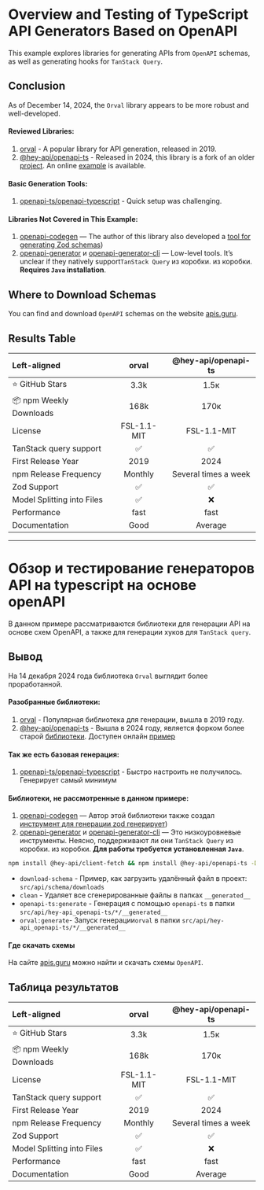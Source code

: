# Overview and Testing of TypeScript API Generators Based on OpenAPI

This example explores libraries for generating APIs from `OpenAPI` schemas, as well as generating hooks for `TanStack Query`.

## Conclusion

As of December 14, 2024, the `Orval` library appears to be more robust and well-developed.

#### Reviewed Libraries:
1. [orval](https://orval.dev/) - A popular library for API generation, released in 2019.
2. [@hey-api/openapi-ts](https://heyapi.dev/openapi-ts/tanstack-query.html) - Released in 2024, this library is a fork of an older [project](https://github.com/ferdikoomen/openapi-typescript-codegen). An online [example](https://stackblitz.com/edit/hey-api-example?file=openapi-ts.config.ts,src%2Fclient%2Fschemas.gen.ts,src%2Fclient%2Fsdk.gen.ts,src%2FApp.tsx) is available.


#### Basic Generation Tools:
1. [openapi-ts/openapi-typescript](https://openapi-ts.dev/) - Quick setup was challenging.

#### Libraries Not Covered in This Example:
1. [openapi-codegen](https://github.com/fabien0102/openapi-codegen) — The author of this library also developed a [tool for generating Zod schemas](https://github.com/fabien0102/ts-to-zod))
2. [openapi-generator](https://github.com/OpenAPITools/openapi-generator?tab=readme-ov-file) и [openapi-generator-cli](https://github.com/openapitools/openapi-generator-cli) — Low-level tools. It’s unclear if they natively support`TanStack Query` из коробки. из коробки. **Requires `Java` installation**.

## Where to Download Schemas
You can find and download `OpenAPI` schemas on the website [apis.guru](https://apis.guru/).

## Results Table

| Left-aligned               |    orval    | @hey-api/openapi-ts  |
|:---------------------------|:-----------:|:--------------------:|
| ⭐ GitHub Stars             |    3.3k     |         1.5к         |
| 📦 npm Weekly Downloads    |    168k     |         170к         |
| License                    | FSL-1.1-MIT |     FSL-1.1-MIT      |
| TanStack query support     |      ✅      |          ✅           |
| First Release Year         |    2019     |         2024         |
| npm Release Frequency      |   Monthly   | Several times a week |
| Zod Support                |      ✅      |          ✅           |
| Model Splitting into Files |      ✅      |          ❌           |
| Performance                |    fast     |         fast         |
| Documentation              |    Good     |       Average        |

----

# Обзор и тестирование генераторов API на typescript на основе openAPI 

В данном примере рассматриваются библиотеки для генерации API на основе схем OpenAPI, а также для генерации хуков для `TanStack query`.

## Вывод

На 14 декабря 2024 года библиотека `Orval` выглядит более проработанной.

#### Разобранные библиотеки:
1. [orval](https://orval.dev/) - Популярная библиотека для генерации, вышла в 2019 году.
2. [@hey-api/openapi-ts](https://heyapi.dev/openapi-ts/tanstack-query.html) - Вышла в 2024 году, является форком более старой [библиотеки](https://github.com/ferdikoomen/openapi-typescript-codegen). Доступен онлайн [пример](https://stackblitz.com/edit/hey-api-example?file=openapi-ts.config.ts,src%2Fclient%2Fschemas.gen.ts,src%2Fclient%2Fsdk.gen.ts,src%2FApp.tsx)


#### Так же есть базовая генерация:
1. [openapi-ts/openapi-typescript](https://openapi-ts.dev/) - Быстро настроить не получилось. Генерирует самый минимум

#### Библиотеки, не рассмотренные в данном примере:
1. [openapi-codegen](https://github.com/fabien0102/openapi-codegen) — Автор этой библиотеки также создал [инструмент для генерации zod генерирует](https://github.com/fabien0102/ts-to-zod))
2. [openapi-generator](https://github.com/OpenAPITools/openapi-generator?tab=readme-ov-file) и [openapi-generator-cli](https://github.com/openapitools/openapi-generator-cli) — Это низкоуровневые инструменты. Неясно, поддерживают ли они `TanStack Query` из коробки. из коробки. **Для работы требуется установленная `Java`**.

``` bash
npm install @hey-api/client-fetch && npm install @hey-api/openapi-ts -D
```


- `download-schema` - Пример, как загрузить удалённый файл в проект:  `src/api/schema/downloads`
- `clean` - Удаляет все сгенерированные файлы в папках `__generated__`
- `openapi-ts:generate` - Генерация с помощью `openapi-ts` в папки `src/api/hey-api_openapi-ts/*/__generated__`
- `orval:generate`- Запуск генерации`orval` в папки `src/api/hey-api_openapi-ts/*/__generated__`


#### Где скачать схемы

На сайте [apis.guru](https://apis.guru/) можно найти и скачать схемы `OpenAPI`.

## Таблица результатов

| Left-aligned               |    orval    | @hey-api/openapi-ts  |
|:---------------------------|:-----------:|:--------------------:|
| ⭐ GitHub Stars             |    3.3k     |         1.5к         |
| 📦 npm Weekly Downloads    |    168k     |         170к         |
| License                    | FSL-1.1-MIT |     FSL-1.1-MIT      |
| TanStack query support     |      ✅      |          ✅           |
| First Release Year         |    2019     |         2024         |
| npm Release Frequency      |   Monthly   | Several times a week |
| Zod Support                |      ✅      |          ✅           |
| Model Splitting into Files |      ✅      |          ❌           |
| Performance                |    fast     |         fast         |
| Documentation              |    Good     |       Average        |
